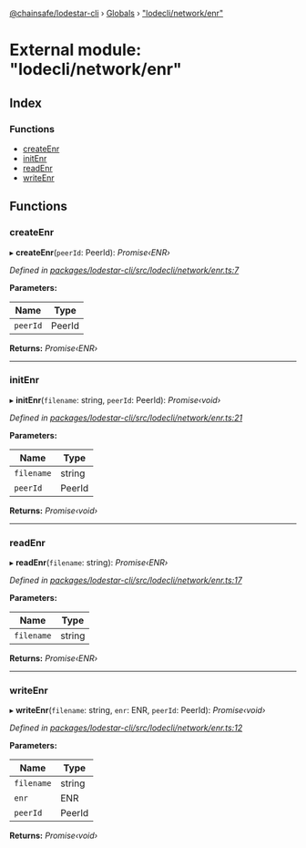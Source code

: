 [@chainsafe/lodestar-cli](../README.md) › [Globals](../globals.md) › ["lodecli/network/enr"](_lodecli_network_enr_.md)

# External module: "lodecli/network/enr"

## Index

### Functions

* [createEnr](_lodecli_network_enr_.md#createenr)
* [initEnr](_lodecli_network_enr_.md#initenr)
* [readEnr](_lodecli_network_enr_.md#readenr)
* [writeEnr](_lodecli_network_enr_.md#writeenr)

## Functions

###  createEnr

▸ **createEnr**(`peerId`: PeerId): *Promise‹ENR›*

*Defined in [packages/lodestar-cli/src/lodecli/network/enr.ts:7](https://github.com/ChainSafe/lodestar/blob/2c3cae9/packages/lodestar-cli/src/lodecli/network/enr.ts#L7)*

**Parameters:**

Name | Type |
------ | ------ |
`peerId` | PeerId |

**Returns:** *Promise‹ENR›*

___

###  initEnr

▸ **initEnr**(`filename`: string, `peerId`: PeerId): *Promise‹void›*

*Defined in [packages/lodestar-cli/src/lodecli/network/enr.ts:21](https://github.com/ChainSafe/lodestar/blob/2c3cae9/packages/lodestar-cli/src/lodecli/network/enr.ts#L21)*

**Parameters:**

Name | Type |
------ | ------ |
`filename` | string |
`peerId` | PeerId |

**Returns:** *Promise‹void›*

___

###  readEnr

▸ **readEnr**(`filename`: string): *Promise‹ENR›*

*Defined in [packages/lodestar-cli/src/lodecli/network/enr.ts:17](https://github.com/ChainSafe/lodestar/blob/2c3cae9/packages/lodestar-cli/src/lodecli/network/enr.ts#L17)*

**Parameters:**

Name | Type |
------ | ------ |
`filename` | string |

**Returns:** *Promise‹ENR›*

___

###  writeEnr

▸ **writeEnr**(`filename`: string, `enr`: ENR, `peerId`: PeerId): *Promise‹void›*

*Defined in [packages/lodestar-cli/src/lodecli/network/enr.ts:12](https://github.com/ChainSafe/lodestar/blob/2c3cae9/packages/lodestar-cli/src/lodecli/network/enr.ts#L12)*

**Parameters:**

Name | Type |
------ | ------ |
`filename` | string |
`enr` | ENR |
`peerId` | PeerId |

**Returns:** *Promise‹void›*
